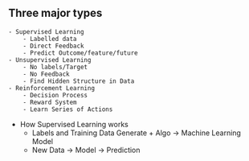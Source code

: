 ## Three major types
	- Supervised Learning
		- Labelled data
		- Direct Feedback
		- Predict Outcome/feature/future
	- Unsupervised Learning
		- No labels/Target
		- No Feedback
		- Find Hidden Structure in Data
	- Reinforcement Learning
		- Decision Process
		- Reward System
		- Learn Series of Actions
- How Supervised Learning works
	- Labels and Training Data Generate + Algo -> Machine Learning Model
	- New Data -> Model -> Prediction